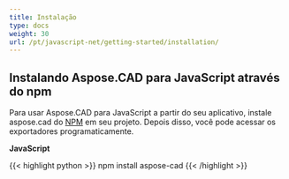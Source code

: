 ```yaml
---
title: Instalação
type: docs
weight: 30
url: /pt/javascript-net/getting-started/installation/
---
```


## **Instalando Aspose.CAD para JavaScript através do npm**

Para usar Aspose.CAD para JavaScript a partir do seu aplicativo, instale aspose.cad do [NPM](https://www.npmjs.com/@aspose-cad/) em seu projeto. Depois disso, você pode acessar os exportadores programaticamente.

**JavaScript**

{{< highlight python >}}
npm install aspose-cad
{{< /highlight >}}

